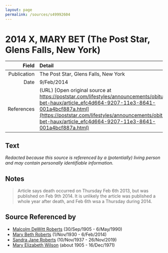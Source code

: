 ```yaml
---
layout: page
permalink: /sources/s49992604
---
```


# 2014 X, MARY BET (The Post Star, Glens Falls, New York)

Field | Detail
---:|:---
Publication | The Post Star, Glens Falls, New York
Date | 9/Feb/2014
References | (URL) [Open original source at https://poststar.com/lifestyles/announcements/obituaries/mary-bet-haux/article_efc4d664-9207-11e3-8641-001a4bcf887a.html](https://poststar.com/lifestyles/announcements/obituaries/mary-bet-haux/article_efc4d664-9207-11e3-8641-001a4bcf887a.html)

## Text

_Redacted because this source is referenced by a (potentially) living person and may contain personally identifiable information._

## Notes

> Article says death occurred on Thursday Feb 6th 2013, but was published on Feb 9th 2014. It is unlikely the article was published a whole year after death, and Feb 6th wsa a Thursday during 2014.
>


## Source Referenced by

* [Malcolm DeWitt Roberts](../people/@21721539@-malcolm-dewitt-roberts-b1905-9-30-d1990-5-6.md) (30/Sep/1905 - 6/May/1990)
* [Mary Beth Roberts](../people/@44331192@-mary-beth-roberts-b1930-11-1-d2014-2-6.md) (1/Nov/1930 - 6/Feb/2014)
* [Sandra Jane Roberts](../people/@40000604@-sandra-jane-roberts-b1937-11-10-d2019-11-26.md) (10/Nov/1937 - 26/Nov/2019)
* [Mary Elizabeth Wilson](../people/@99819804@-mary-elizabeth-wilson-b1905-d1971-12-16.md) (about 1905 - 16/Dec/1971)
